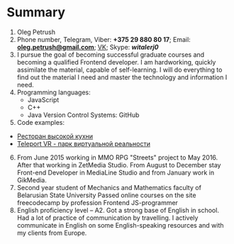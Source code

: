 # Summary
1.	Oleg Petrush
2.	Phone number, Telegram, Viber: **+375 29 880 80 17**;
Email: **oleg.petrush@gmail.com**;
[VK](https://vk.com/id138553667);
Skype: **_witalerj0_**
3.	I pursue the goal of becoming successful graduate courses and becoming a qualified Frontend developer. I am hardworking, quickly assimilate the material, capable of self-learning. I will do everything to find out the material I need and master the technology and information I need.
4.	Programming languages: 
    *   JavaScript
    *	C++
    *	Java
Version Control Systems: GitHub
5.	Code examples:
* [Ресторан высокой кухни](https://shop.kolosbel.by/)
* [Teleport VR - парк виртуальной реальности](https://teleport.by/)
6.	From June 2015 working in MMO RPG "Streets" project to May 2016. After that working in ZetMedia Studio. From August to December stay Front-end Developer in MediaLine Studio and from January work in GikMedia.
7.	Second year student of Mechanics and Mathematics faculty of Belarusian State University
Passed online courses on the site freecodecamp by profession Frontend JS-programmer
8.	English proficiency level – A2.
Got a strong base of English in school. Had a lot of practice of communication by travelling. I actively communicate in English on some English-speaking resources and with my clients from Europe.
